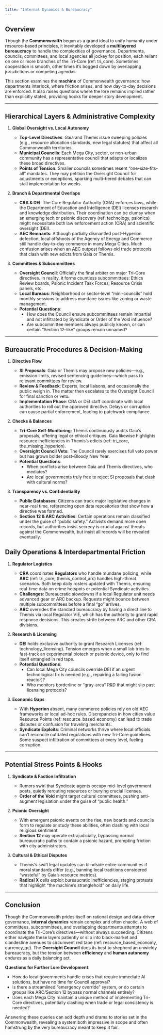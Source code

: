 ```yaml
---
title: "Internal Dynamics & Bureaucracy"
---
```


## Overview
Though the **Commonwealth** began as a grand ideal to unify humanity under resource-based principles, it inevitably developed a **multilayered bureaucracy** to handle the complexities of governance. Departments, councils, committees, and local agencies all jockey for position, each reliant on one or more branches of the Tri-Core (ref: tri_core). Sometimes cooperation is smooth, other times it’s bogged down by overlapping jurisdictions or competing agendas.

This section examines the **machine** of Commonwealth governance: how departments interlock, where friction arises, and how day-to-day decisions are enforced. It also raises questions where the lore remains implied rather than explicitly stated, providing hooks for deeper story development.

---

## Hierarchical Layers & Administrative Complexity

1. **Global Oversight vs. Local Autonomy**
   - **Top-Level Directives**: Gaia and Themis issue sweeping policies (e.g., resource allocation standards, new legal statutes) that affect all Commonwealth territories.  
   - **Municipal Councils**: Each Mega City, sector, or non-urban community has a representative council that adapts or localizes these broad directives.  
   - **Points of Tension**: Smaller councils sometimes resent “one-size-fits-all” mandates. They may petition the Oversight Council for adjustments or exceptions, sparking multi-tiered debates that can stall implementation for weeks.

2. **Branch & Departmental Overlaps**
   - **CRA & DEI**: The Core Regulator Authority (CRA) enforces laws, while the Department of Education and Intelligence (DEI) licenses research and knowledge distribution. Their coordination can be clumsy when an emerging tech or psionic discovery (ref: technology, psionics) might necessitate both law enforcement action (CRA) and scientific oversight (DEI).  
   - **AEC Remnants**: Although partially dismantled post–Hyperion defection, local offshoots of the Agency of Energy and Commerce still handle day-to-day commerce in many Mega Cities. Much confusion arises when an AEC outpost follows old trade protocols that clash with new edicts from Gaia or Themis.

3. **Committees & Subcommittees**
   - **Oversight Council**: Officially the final arbiter on major Tri-Core directives. In reality, it forms countless subcommittees: Ethics Review boards, Psionic Incident Task Forces, Resource Crisis panels, etc.  
   - **Local Bureaus**: Neighborhood or sector-level “mini-councils” hold monthly sessions to address mundane issues like zoning or waste management.  
   - **Potential Questions**: 
     - How does the Council ensure subcommittees remain impartial and not infiltrated by Syndicate or Order of the Void influence?  
     - Are subcommittee members always publicly known, or can certain “Section 12–like” groups remain unnamed?

---

## Bureaucratic Procedures & Decision-Making

1. **Directive Flow**
   - **SI Proposals**: Gaia or Themis may propose new policies—e.g., emission limits, revised sentencing guidelines—which pass to relevant committees for review.  
   - **Review & Feedback**: Experts, local liaisons, and occasionally the public weigh in. The matter then escalates to the Oversight Council for final sanction or veto.  
   - **Implementation Phase**: CRA or DEI staff coordinate with local authorities to roll out the approved directive. Delays or corruption can cause partial enforcement, leading to patchwork compliance.

2. **Checks & Balances**
   - **Tri-Core Self-Monitoring**: Themis continuously audits Gaia’s proposals, offering legal or ethical critiques. Gaia likewise highlights resource inefficiencies in Themis’s edicts (ref: tri_core, the_missing_hyperion).  
   - **Oversight Council Veto**: The Council rarely exercises full veto power but has grown bolder post–Bloody New Year.  
   - **Potential Questions**: 
     - When conflicts arise between Gaia and Themis directives, who mediates?  
     - Are local governments truly free to reject SI proposals that clash with cultural norms?

3. **Transparency vs. Confidentiality**
   - **Public Databases**: Citizens can track major legislative changes in near-real time, referencing open data repositories that show how a directive was formed.  
   - **Section 12 & ARC Activities**: Certain operations remain classified under the guise of “public safety.” Activists demand more open records, but authorities insist secrecy is crucial against threats against the Commonwealth, but insist all records will be revealed eventually.

## Daily Operations & Interdepartmental Friction

1. **Regulator Logistics**  
   - **CRA** coordinates **Regulators** who handle mundane policing, while **ARC** (ref: tri_core, themis_control_arc) handles high-threat scenarios. Both keep daily rosters updated with Themis, ensuring real-time data on crime hotspots or potential Syndicate activities.  
   - **Challenges**: Bureaucratic slowdowns if a local Regulator unit needs advanced gear or ARC backup. Requests might bounce between multiple subcommittees before a final “go” arrives.
   - **ARC** overrides the standard bureaucracy by having a direct line to Themis via local Regulator VIE, which has the authority to grant rapid response decisions. This creates strife between ARC and other CRA divisions.

2. **Research & Licensing**
   - **DEI** holds exclusive authority to grant Research Licenses (ref: technology_licensing). Tension emerges when a small lab tries to fast-track an experimental biotech or psionic device, only to find itself entangled in red tape.  
   - **Potential Questions**: 
     - Can local Mega City councils override DEI if an urgent technological fix is needed (e.g., repairing a failing fusion reactor)?  
     - Who monitors borderline or “gray-area” R&D that might slip past licensing protocols?

3. **Economic Gaps**
   - With **Hyperion** absent, many commerce policies rely on old AEC frameworks or local ad-hoc rules. Discrepancies in how cities value Resource Points (ref: resource_based_economy) can lead to trade disputes or confusion for traveling merchants.  
   - **Syndicate Exploits**: Criminal networks thrive where local officials can’t reconcile outdated regulations with new Tri-Core guidelines. Some suspect infiltration of committees at every level, fueling corruption.

---

## Potential Stress Points & Hooks

1. **Syndicate & Faction Infiltration**  
   - Rumors swirl that Syndicate agents occupy mid-level government posts, quietly rerouting resources or burying crucial licenses.  
   - **Order of the Void** might target cultural committees, pushing anti-augment legislation under the guise of “public health.”

2. **Psionic Oversight**  
   - With emergent psionic events on the rise, new boards and councils form to regulate or study these abilities, often clashing with local religious sentiment.  
   - **Section 12** may operate extrajudicially, bypassing normal bureaucratic paths to contain a psionic hazard, prompting friction with city administrators.

3. **Cultural & Ethical Disputes**  
   - Themis’s swift legal updates can blindside entire communities if moral standards differ (e.g., banning local traditions considered “wasteful” by Gaia’s resource metrics).  
   - **Radical X** cells exploit bureaucratic inefficiencies, staging protests that highlight “the machine’s stranglehold” on daily life.

---

## Conclusion
Though the Commonwealth prides itself on rational design and data-driven governance, **internal dynamics** remain complex and often chaotic. A web of committees, subcommittees, and overlapping departments attempts to coordinate the Tri-Core’s directives—without always succeeding. Citizens either navigate these layers patiently or slip into black-market and clandestine avenues to circumvent red tape (ref: resource_based_economy, currency_qc). The **Oversight Council** does its best to shepherd an unwieldy bureaucracy, but the tension between **efficiency** and **human autonomy** endures as a daily balancing act.

**Questions for Further Lore Development**:
- How do local governments handle crises that require immediate AI solutions, but have no time for Council approval?  
- Is there a streamlined “emergency override” system, or do certain groups like ARC/Section 12 bypass normal channels entirely?  
- Does each Mega City maintain a unique method of implementing Tri-Core directives, potentially clashing when trade or legal consistency is needed?

Answering these queries can add depth and drama to stories set in the Commonwealth, revealing a system both impressive in scope and often hamstrung by the very bureaucracy meant to keep it fair.  
